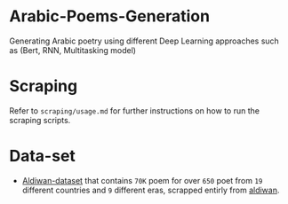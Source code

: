 # Arabic-Poems-Generation
Generating Arabic poetry using different Deep Learning approaches such as (Bert, RNN, Multitasking model)

# Scraping
Refer to `scraping/usage.md` for further instructions on how to run the scraping scripts.

# Data-set
- [Aldiwan-dataset](https://drive.google.com/drive/folders/1A1IkPKTF0MdO2UbtzZunPK8soFfpxOCI?usp=sharing) that contains `70K` poem for over `650` poet from `19` different countries and `9` different eras, scrapped entirly from [aldiwan](https://www.aldiwan.net).